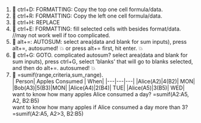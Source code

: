 1. 💚 ctrl+D: FORMATTING: Copy the top one cell formula/data.
2. 💚 ctrl+R: FORMATTING: Copy the left one cell formula/data.
3. 💚 ctrl+H: REPLACE
4. 💚 ctrl+E: FORMATTING: fill selected cells with besides format/data. //may not work well if too complicated.
5. 💚 alt+=: AUTOSUM: select area(data and blank for sum inputs), press alt+=, autosumed! 💥 or press alt+= first, hit enter. 💥
6. 💚 ctrl+G: GOTO. complicated autosum? select area(data and blank for sum inputs), press ctrl+G, select 'blanks' that will go to blanks selected, and then do alt+=. autosumed! 💥 
7. 💚 =sumif(range,criteria,sum_range).  
  | Person| Apples Consumed | When|
  |---|---|---|
  |Alice(A2)|4(B2)| MON|
  |Bob(A3)|5(B3)|MON|
  |Alice(A4)|2(B4)| TUE|
  |Alice(A5)|3(B5)| WED|
  want to know how many apples Alice consumed a day? =sumif(A2:A5, A2, B2:B5)  
  want to know how many apples if Alice consumed a day more than 3? =sumif(A2:A5, A2>3, B2:B5)
